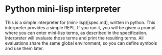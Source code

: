 # Python mini-lisp interpreter

This is a simple interpreter for (mini-lisp)[spec.md], written in python. This interpreter provides a simple REPL. If you run it, you will be given a prompt where you can enter mini-lisp terms, as described in the specification. Interpreter will evaluate those terms and print the resulting terms. All evaluations share the same global environment, so you can define symbols and use them later.
